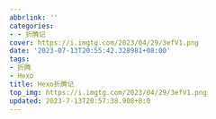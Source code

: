 ```yaml
---
abbrlink: ''
categories:
- - 折腾记
cover: https://i.imgtg.com/2023/04/29/3efV1.png
date: '2023-07-13T20:55:42.328981+08:00'
tags:
- 折腾
- Hexo
title: Hexo折腾记
top_img: https://i.imgtg.com/2023/04/29/3efV1.png
updated: 2023-7-13T20:57:38.908+8:0
---
```

